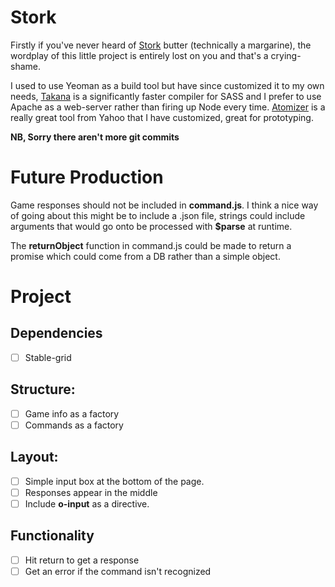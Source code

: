 # Stork

Firstly if you've never heard of [Stork](https://en.wikipedia.org/wiki/Stork_(margarine)) butter (technically a margarine), the wordplay of this little project is entirely lost on you and that's a crying-shame.

I used to use Yeoman as a build tool but have since customized it to my own needs, [Takana](https://github.com/mechio/takana) is a significantly faster compiler for SASS and I prefer to use Apache as a web-server rather than firing up Node every time. [Atomizer](https://github.com/yahoo/grunt-atomizer/) is a really great tool from Yahoo that I have customized, great for prototyping.

__NB, Sorry there aren't more git commits__

# Future Production

Game responses should not be included in __command.js__. I think a nice way of going about this might be to include a .json file, strings could include arguments that would go onto be processed with __$parse__ at runtime.

The __returnObject__ function in command.js could be made to return a promise which could come from a DB rather than a simple object.

# Project

## Dependencies

- [ ] Stable-grid

## Structure:

- [ ] Game info as a factory
- [ ] Commands as a factory

## Layout:

- [ ] Simple input box at the bottom of the page.
- [ ] Responses appear in the middle
- [ ] Include __o-input__ as a directive.

## Functionality

- [ ] Hit return to get a response
- [ ] Get an error if the command isn't recognized
